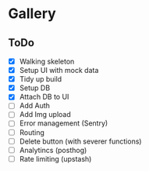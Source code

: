 # Gallery

## ToDo

- [x] Walking skeleton
- [x] Setup UI with mock data
- [x] Tidy up build
- [x] Setup DB
- [x] Attach DB to UI
- [ ] Add Auth
- [ ] Add Img upload
- [ ] Error management (Sentry)
- [ ] Routing
- [ ] Delete button (with severer functions)
- [ ] Analytincs (posthog)
- [ ] Rate limiting (upstash)

